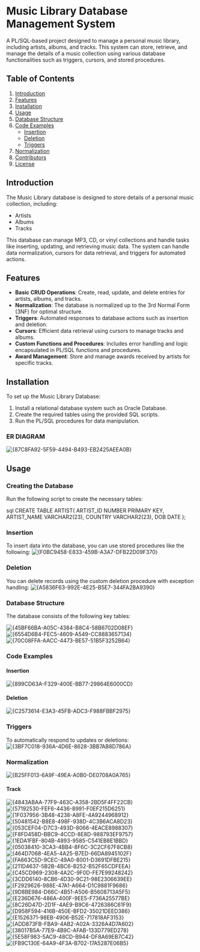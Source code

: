 # Music Library Database Management System

A PL/SQL-based project designed to manage a personal music library, including artists, albums, and tracks. This system can store, retrieve, and manage the details of a music collection using various database functionalities such as triggers, cursors, and stored procedures.

## Table of Contents

1. [Introduction](#introduction)
2. [Features](#features)
3. [Installation](#installation)
4. [Usage](#usage)
5. [Database Structure](#database-structure)
6. [Code Examples](#code-examples)
    - [Insertion](#insertion)
    - [Deletion](#deletion)
    - [Triggers](#triggers)
7. [Normalization](#normalization)
8. [Contributors](#contributors)
9. [License](#license)

## Introduction

The Music Library database is designed to store details of a personal music collection, including:
- Artists
- Albums
- Tracks

This database can manage MP3, CD, or vinyl collections and handle tasks like inserting, updating, and retrieving music data. The system can handle data normalization, cursors for data retrieval, and triggers for automated actions.

## Features

- **Basic CRUD Operations**: Create, read, update, and delete entries for artists, albums, and tracks.
- **Normalization**: The database is normalized up to the 3rd Normal Form (3NF) for optimal structure.
- **Triggers**: Automated responses to database actions such as insertion and deletion.
- **Cursors**: Efficient data retrieval using cursors to manage tracks and albums.
- **Custom Functions and Procedures**: Includes error handling and logic encapsulated in PL/SQL functions and procedures.
- **Award Management**: Store and manage awards received by artists for specific tracks.

## Installation

To set up the Music Library Database:

1. Install a relational database system such as Oracle Database.
2. Create the required tables using the provided SQL scripts.
3. Run the PL/SQL procedures for data manipulation.

### ER DIAGRAM

![{87C8FA92-5F59-4494-B493-EB2425AEEA0B}](https://github.com/user-attachments/assets/d29b428f-cb84-4919-8b5e-7ad258f981f2)

## Usage

### Creating the Database

Run the following script to create the necessary tables:

sql
CREATE TABLE ARTIST(
    ARTIST_ID NUMBER PRIMARY KEY,
    ARTIST_NAME VARCHAR2(23),
    COUNTRY VARCHAR2(23),
    DOB DATE
);

### Insertion
To insert data into the database, you can use stored procedures like the following:
![{F0BC9458-E833-459B-A3A7-DFB22D09F370}](https://github.com/user-attachments/assets/42dd0135-d9e1-4e10-bd88-19a7f42bd041)

### Deletion
You can delete records using the custom deletion procedure with exception handling:
![{A5836F63-992E-4E25-B5E7-344FA2BA9390}](https://github.com/user-attachments/assets/cc675247-2c8b-4761-903f-13d2b6967d18)

### Database Structure
The database consists of the following key tables:

![{45BF66BA-A05C-4384-B8C4-58B6702D08EF}](https://github.com/user-attachments/assets/c1d6319d-bce1-4fed-b202-adeb2387d20c)
![{6554D6B4-FEC5-4609-A549-CC8883657134}](https://github.com/user-attachments/assets/9189c9f6-6352-40f6-8ce8-054a94a5cd48)
![{70C08FFA-AACC-4473-BE57-51B5F3252B64}](https://github.com/user-attachments/assets/efa2f7d9-8f04-48d2-92fb-28da97978ec9)


### Code Examples

#### Insertion
![{899CD63A-F329-400E-BB77-29864E6000CD}](https://github.com/user-attachments/assets/33b5083e-b46f-4f7a-b3b6-fa05b215cdfa)

#### Deletion
![{C2573614-E3A3-45FB-ADC3-F988FBBF2975}](https://github.com/user-attachments/assets/543129c8-4d1e-4f3f-ae75-6895707cb608)

### Triggers
To automatically respond to updates or deletions:
![{3BF7C018-936A-4D6E-8628-3BB7AB8D786A}](https://github.com/user-attachments/assets/02ff0e7b-89f7-4408-b31f-c8de7887593b)

### Normalization
![{B25FF013-6A9F-49EA-A0B0-DE0708A0A765}](https://github.com/user-attachments/assets/45ddd55e-1e8a-46d5-8564-d233abfce6d0)

#### Track
![{4843ABAA-77F9-463C-A358-2BD5F4FF22CB}](https://github.com/user-attachments/assets/e1e4e2c3-6fa2-4a16-a333-e3946e54f0c3)
![{57192530-FEF6-4436-8991-F0EF215D6251}](https://github.com/user-attachments/assets/4b8a1933-7e6b-4124-92b9-c48d4b548f3a)
![{1F037956-3B48-4238-A8FE-4A9244968912}](https://github.com/user-attachments/assets/559049a1-1e56-4016-ab9f-95ba1e4617e9)
![{50481542-B8E8-498F-938D-4C3B6ACA8D23}](https://github.com/user-attachments/assets/689cc601-cebf-492d-a3f3-2d40c8c673ca)
![{053CEF04-D7C3-493D-8066-4EACE8988307}](https://github.com/user-attachments/assets/7dcacd4f-e6b9-491b-afb2-1548d2d11f73)
![{F8FD458D-BBC9-4CCD-8E8D-988793EF9757}](https://github.com/user-attachments/assets/d26b8f3d-21bb-4bef-b381-7f81f4dd3428)
![{1EDA1FBF-804B-4893-9585-C541EB8E1BBD}](https://github.com/user-attachments/assets/942e4e39-d1c5-4c8a-9a62-ee47f598a902)
![{05038410-3CA3-4BB4-8F6C-3C2CF67F8CB8}](https://github.com/user-attachments/assets/fea9ad04-f318-4a99-b619-912b8e498def)
![{464D7068-4EA5-4A25-B7ED-66DA8945102F}](https://github.com/user-attachments/assets/6263907e-48b3-456d-a977-658ca0cfdc27)
![{FA663C5D-9CEC-49A0-8001-D3691DFBE215}](https://github.com/user-attachments/assets/f7c89247-dcec-47be-9601-3d8278ca3ce1)
![{211D4637-5B2B-4BC6-B252-B52F65CDFEEA}](https://github.com/user-attachments/assets/a93f1eb3-06af-440d-aac0-3eed87f0c9dd)
![{C45CD969-2308-4A2C-9F0D-FE7E99248242}](https://github.com/user-attachments/assets/b76aa7c3-317d-4a33-9af1-887485b24a37)
![{3CDD6140-8CB6-4D30-9C21-98E2306639EE}](https://github.com/user-attachments/assets/99a08c69-fb78-4970-8fbd-2bb8e901b5b4)
![{F2929626-988E-47A1-A664-D1C9881F9686}](https://github.com/user-attachments/assets/de0a0d35-5b45-4d33-9126-56820fdd8fac)
![{9D8BE984-D66C-4B51-A506-B5608713A5F5}](https://github.com/user-attachments/assets/d8e880c1-4a8c-4b1b-9830-5233598f1624)
![{E236D676-486A-400F-9EE5-F736A25577BE}](https://github.com/user-attachments/assets/fb3416b8-b111-4aee-965d-78d9b738dd5d)
![{8C26D47D-2D1F-4AE9-B9C6-4726386C61F9}](https://github.com/user-attachments/assets/63fe6c0c-6ede-437e-a5d5-a50c9df42c43)
![{D958F594-416B-450E-BFD2-35021DEED386}](https://github.com/user-attachments/assets/dabb73e4-68e7-4551-b0e4-7c4ac4700f6c)
![{E1526371-98EB-4906-B52E-717818AF3153}](https://github.com/user-attachments/assets/3fcd71b2-4c3c-403d-8874-845aa08a5fb8)
![{ADD873FB-FBA9-4AB2-A02A-3326A4D7A602}](https://github.com/user-attachments/assets/36ebee07-38a9-4f1b-bd43-d34b986f48d3)
![{38017B5A-77E9-4B9C-AFAB-133D779ED278}](https://github.com/user-attachments/assets/755c203c-7734-448c-876a-5dced67aae98)
![{5E58F983-5AC9-48CD-B944-DF8A69EB7C42}](https://github.com/user-attachments/assets/563dc575-dfc8-457f-b972-549b6d9f03a8)
![{FB9C130E-64A9-4F3A-B702-17A5287E06B5}](https://github.com/user-attachments/assets/1638fd33-a805-4ec1-ab32-7922d02cab54)




















